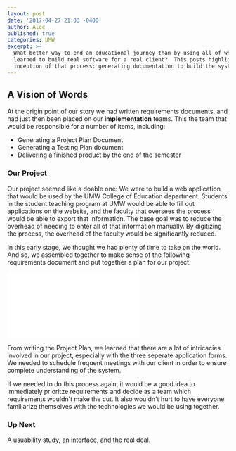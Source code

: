 ```yaml
---
layout: post
date: '2017-04-27 21:03 -0400'
author: Alec
published: true
categories: UMW
excerpt: >-
  What better way to end an educational journey than by using all of what we've
  learned to build real software for a real client?  This posts highlights the
  inception of that process: generating documentation to build the system.
---
```

## A Vision of Words

At the origin point of our story we had written requirements documents, and had just then been placed on our **implementation** teams.  This the team that would be responsible for a number of items, including:


* Generating a Project Plan Document
* Generating a Testing Plan document
* Delivering a finished product by the end of the semester

### Our Project

Our project seemed like a doable one:  We were to build a web application that would be used by the UMW College of Education department.  Students in the student teaching program at UMW would be able to fill out applications on the website, and the faculty that oversees the process would be able to export that information.  The base goal was to reduce the overhead of needing to enter all of that information manually.  By digitizing the process, the overhead of the faculty would be significantly reduced.

In this early stage, we thought we had plenty of time to take on the world.  And so, we assembled together to make sense of the following requirements document and put together a plan for our project.

![COE_Section2.pdf]({{site.baseurl}}/documents/COE_Section2.pdf)

From writing the Project Plan, we learned that there are a lot of intricacies involved in our project, especially with the three seperate application forms.  We needed to schedule frequent meetings with our client in order to ensure complete understanding of the system.

If we needed to do this process again, it would be a good idea to immediately prioritze requirements and decide as a team which requirements wouldn't make the cut.  It also wouldn't hurt to have everyone familiarize themselves with the technologies we would be using together.

### Up Next

A usuability study, an interface, and the real deal.
